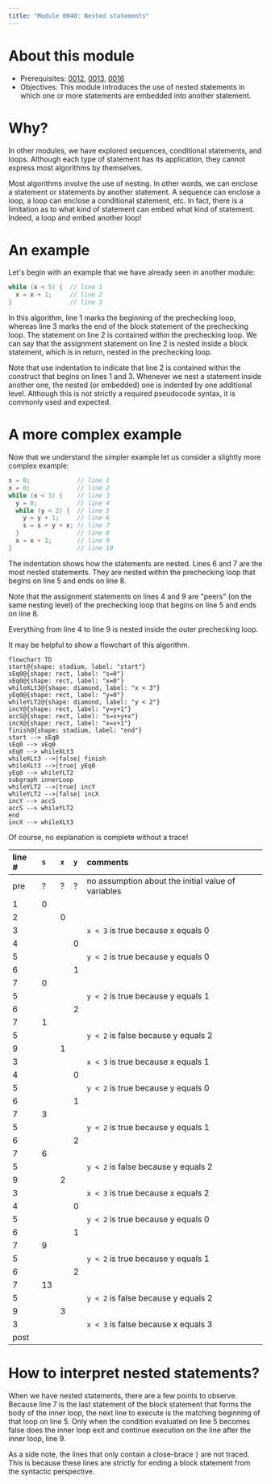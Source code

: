 ```yaml
---
title: "Module 0040: Nested statements"
---
```


# About this module

-   Prerequisites: [0012](../0012/mdModule.html), [0013](../0013/mdModule.html), [0016](../0016)
-   Objectives: This module introduces the use of nested statements in
    which one or more statements are embedded into another statement.

# Why?

In other modules, we have explored sequences, conditional statements, and
loops. Although each type of statement has its application, they cannot express most algorithms by themselves.

Most algorithms involve the use of nesting. In other words, we can
enclose a statement or statements by another statement. A sequence can
enclose a loop, a loop can enclose a conditional statement, etc. In
fact, there is a limitation as to what kind of statement can embed what
kind of statement. Indeed, a loop and embed another loop!

# An example

Let's begin with an example that we have already seen in another module:

```c
while (x < 5) {  // line 1
  x = x + 1;     // line 2
}                // line 3
```

In this algorithm, line
1 marks the beginning of the prechecking loop,
whereas line 3 marks the end of the block statement of the prechecking loop. The
statement on line 2 is contained within the prechecking loop. We
can say that the assignment statement on line 2 is nested inside a block statement, which is in return, nested in the prechecking loop.

Note that use indentation to indicate that line 2 is contained within the construct that begins on lines 1 and 3. Whenever we nest a statement inside another one, the nested (or embedded) one is indented by one additional level. Although this is not strictly a required pseudocode syntax, it is commonly used and expected.

# A more complex example

Now that we understand the simpler example let us consider a slightly
more complex example:

```c
s = 0;             // line 1
x = 0;             // line 2
while (x < 3) {    // line 3
  y = 0;           // line 4
  while (y < 2) {  // line 5
    y = y + 1;     // line 6
    s = s + y + x; // line 7
  }                // line 8
  x = x + 1;       // line 9
}                  // line 10
```

The indentation shows how the statements are nested. Lines 6 and 7 are the most nested statements. They are
nested within the prechecking loop that begins on line 5 and ends on line 8.

Note that the assignment statements on lines 4 and 9 are "peers" (on the same nesting level) of the prechecking loop that begins on line 5 and ends on line 8.

Everything from line 4 to line 9 is nested inside the outer prechecking loop.

It may be helpful to show a flowchart of this algorithm. 

```mermaid
flowchart TD
start@{shape: stadium, label: "start"}
sEq0@{shape: rect, label: "s=0"}
xEq0@{shape: rect, label: "x=0"}
whileXLt3@{shape: diamond, label: "x < 3"}
yEq0@{shape: rect, label: "y=0"}
whileYLT2@{shape: diamond, label: "y < 2"}
incY@{shape: rect, label: "y=y+1"}
accS@{shape: rect, label: "s=s+y+x"}
incX@{shape: rect, label: "x=x+1"}
finish@{shape: stadium, label: "end"}
start --> sEq0
sEq0 --> xEq0
xEq0 --> whileXLt3
whileXLt3 -->|false| finish
whileXLt3 -->|true| yEq0
yEq0 --> whileYLT2
subgraph innerLoop
whileYLT2 -->|true| incY
whileYLT2 -->|false| incX
incY --> accS
accS --> whileYLT2
end
incX --> whileXLt3
```

Of course, no explanation is complete without a trace! 

|line #|`s`|`x`|`y`|comments|
|:-|:-|:-|:-|:-|
|pre|?|?|?|no assumption about the initial value of variables|
|1|0| | | |
|2| |0| | |
|3| | | |`x < 3` is true because x equals 0|
|4| | |0| |
|5| | | |`y < 2` is true because y equals 0|
|6| | |1| |
|7|0| | | |
|5| | | |`y < 2` is true because y equals 1|
|6| | |2| |
|7|1| | | |
|5| | | |`y < 2` is false because y equals 2|
|9| |1| | |
|3| | | |`x < 3` is true because x equals 1|
|4| | |0| |
|5| | | |`y < 2` is true because y equals 0|
|6| | |1| |
|7|3| | | |
|5| | | |`y < 2` is true because y equals 1|
|6| | |2| |
|7|6| | | |
|5| | | |`y < 2` is false because y equals 2|
|9| |2| | |
|3| | | |`x < 3` is true because x equals 2|
|4| | |0| |
|5| | | |`y < 2` is true because y equals 0|
|6| | |1| |
|7|9| | | |
|5| | | |`y < 2` is true because y equals 1|
|6| | |2| |
|7|13| | | |
|5| | | |`y < 2` is false because y equals 2|
|9| |3| | |
|3| | | |`x < 3` is false because x equals 3|
|post| | | | |

# How to interpret nested statements?

When we have nested statements, there are a few points to observe. Because line 7 is the last statement of the block statement that forms the body of the inner loop, the next line to execute is the matching beginning of that loop on line 5. Only when the condition evaluated on line 5 becomes false does the inner loop exit and continue execution on the line after the inner loop, line 9.

As a side note, the lines that only contain a close-brace `}` are not traced. This is because these lines are strictly for ending a block statement from the syntactic perspective. 
